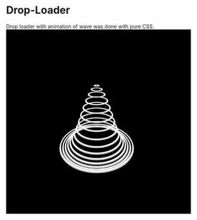 # Drop-Loader
Drop loader with animation of wave was done with pure CSS. <br>
![alt text](https://github.com/KarimLeeKarim/Drop-Loader/blob/main/Wave.png)
